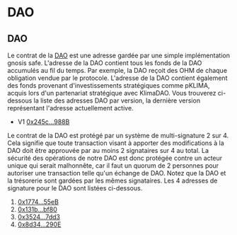 # DAO

## DAO

Le contrat de la [DAO](https://app.gitbook.com/@olympusdao-1/s/olympusdocs/~/drafts/-MiWjJjeTgvj-6Lg0VjZ/v/francais/basics/glossary/@drafts#dao) est une adresse gardée par une simple implémentation gnosis safe. L'adresse de la DAO contient tous les fonds de la DAO accumulés au fil du temps. Par exemple, la DAO reçoit des OHM de chaque obligation vendue par le protocole. L'adresse de la DAO contient également des fonds provenant d'investissements stratégiques comme pKLIMA, acquis lors d'un partenariat stratégique avec KlimaDAO. Vous trouverez ci-dessous la liste des adresses DAO par version, la dernière version représentant l'adresse actuellement active.

* V1 [0x245c...988B](https://etherscan.io/address/0x245cc372C84B3645Bf0Ffe6538620B04a217988B)

Le contrat de la DAO est protégé par un système de multi-signature 2 sur 4. Cela signifie que toute transaction visant à apporter des modifications à la DAO doit être approuvée par au moins 2 signataires sur 4  au total. La sécurité des opérations de notre DAO est donc protégée contre un acteur unique qui serait malhonnête, car il faut un quorum de 2 personnes pour autoriser une transaction telle qu'un échange de DAO. Notez que la DAO et la trésorerie sont gardées par les mêmes signataires. Les 4 adresses de signature pour le DAO sont listées ci-dessous.

1. [0x1774...55eB](https://etherscan.io/address/0x1774B6106d7E969d467396a5e90089FeaD6E55eB)
2. [0x131b...bf80](https://etherscan.io/address/0x131bd1A2827ccEb2945B2e3B91Ee1Bf736cCbf80)
3. [0x3524...7dd3](https://etherscan.io/address/0x3524c03D39A13D51485419A17586286A6b617dd3)
4. [0x8d34...290E](https://etherscan.io/address/0x8d34EA6fb1Ed6B60F94ac6CD01dD1181ef12290E)

